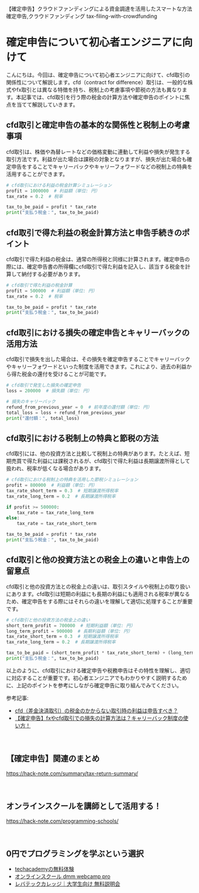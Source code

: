 【確定申告】クラウドファンディングによる資金調達を活用したスマートな方法
確定申告,クラウドファンディング
tax-filing-with-crowdfunding

# 確定申告について初心者エンジニアに向けて

こんにちは。今回は、確定申告について初心者エンジニアに向けて、cfd取引の関係性について解説します。cfd（contract for difference）取引は、一般的な株式やfx取引とは異なる特徴を持ち、税制上の考慮事項や節税の方法も異なります。本記事では、cfd取引を行う際の税金の計算方法や確定申告のポイントに焦点を当てて解説していきます。

## cfd取引と確定申告の基本的な関係性と税制上の考慮事項

cfd取引は、株価や為替レートなどの価格変動に連動して利益や損失が発生する取引方法です。利益が出た場合は課税の対象となりますが、損失が出た場合も確定申告をすることでキャリーバックやキャリーフォワードなどの税制上の特典を活用することができます。

```python
# cfd取引における利益の税金計算シミュレーション
profit = 1000000  # 利益額（単位: 円）
tax_rate = 0.2  # 税率

tax_to_be_paid = profit * tax_rate
print("支払う税金：", tax_to_be_paid)
```

## cfd取引で得た利益の税金計算方法と申告手続きのポイント

cfd取引で得た利益の税金は、通常の所得税と同様に計算されます。確定申告の際には、確定申告書の所得欄にcfd取引で得た利益を記入し、該当する税金を計算して納付する必要があります。

```python
# cfd取引で得た利益の税金計算
profit = 500000  # 利益額（単位: 円）
tax_rate = 0.2  # 税率

tax_to_be_paid = profit * tax_rate
print("支払う税金：", tax_to_be_paid)
```

## cfd取引における損失の確定申告とキャリーバックの活用方法

cfd取引で損失を出した場合は、その損失を確定申告することでキャリーバックやキャリーフォワードといった制度を活用できます。これにより、過去の利益から得た税金の還付を受けることが可能です。

```python
# cfd取引で発生した損失の確定申告
loss = 200000  # 損失額（単位: 円）

# 損失のキャリーバック
refund_from_previous_year = 0  # 前年度の還付額（単位: 円）
total_loss = loss + refund_from_previous_year
print("還付額：", total_loss)
```

## cfd取引における税制上の特典と節税の方法

cfd取引には、他の投資方法と比較して税制上の特典があります。たとえば、短期売買で得た利益には課税されるが、cfd取引で得た利益は長期譲渡所得として扱われ、税率が低くなる場合があります。

```python
# cfd取引における税制上の特典を活用した節税シミュレーション
profit = 800000  # 利益額（単位: 円）
tax_rate_short_term = 0.3  # 短期譲渡所得税率
tax_rate_long_term = 0.2  # 長期譲渡所得税率

if profit >= 500000:
    tax_rate = tax_rate_long_term
else:
    tax_rate = tax_rate_short_term

tax_to_be_paid = profit * tax_rate
print("支払う税金：", tax_to_be_paid)
```

## cfd取引と他の投資方法との税金上の違いと申告上の留意点

cfd取引と他の投資方法との税金上の違いは、取引スタイルや税制上の取り扱いにあります。cfd取引は短期の利益にも長期の利益にも適用される税率が異なるため、確定申告をする際にはそれらの違いを理解して適切に処理することが重要です。

```python
# cfd取引と他の投資方法の税金上の違い
short_term_profit = 700000  # 短期利益額（単位: 円）
long_term_profit = 900000  # 長期利益額（単位: 円）
tax_rate_short_term = 0.3  # 短期譲渡所得税率
tax_rate_long_term = 0.2  # 長期譲渡所得税率

tax_to_be_paid = (short_term_profit * tax_rate_short_term) + (long_term_profit * tax_rate_long_term)
print("支払う税金：", tax_to_be_paid)
```

以上のように、cfd取引における確定申告や税務申告はその特性を理解し、適切に対応することが重要です。初心者エンジニアでもわかりやすく説明するために、上記のポイントを参考にしながら確定申告に取り組んでみてください。

参考記事:
- [cfd（差金決済取引）の税金のかからない取引時の利益は申告すべき？](https://www.taxfile.jp/52965.html)
- [【確定申告】fxやcfd取引での損失の計算方法は？キャリーバック制度の使い方！](https://toushin-cafe.com/tax-return/carry-back/)

　

## 【確定申告】関連のまとめ
https://hack-note.com/summary/tax-return-summary/

　

## オンラインスクールを講師として活用する！
https://hack-note.com/programming-schools/

　

## 0円でプログラミングを学ぶという選択
- [techacademyの無料体験](//af.moshimo.com/af/c/click?a_id=2612475&amp;p_id=1555&amp;pc_id=2816&amp;pl_id=22706&amp;url=https%3a%2f%2ftechacademy.jp%2fhtmlcss-trial%3futm_source%3dmoshimo%26utm_medium%3daffiliate%26utm_campaign%3dtextad)
- [オンラインスクール dmm webcamp pro](//af.moshimo.com/af/c/click?a_id=2612482&amp;p_id=1363&amp;pc_id=2297&amp;pl_id=39999&amp;guid=on)
- [レバテックカレッジ｜大学生向け 無料説明会](//af.moshimo.com/af/c/click?a_id=4071793&p_id=3198&pc_id=7488&pl_id=41848)


